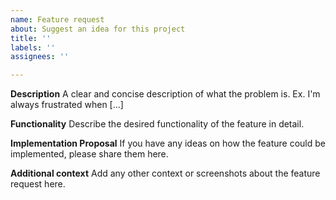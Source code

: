 ```yaml
---
name: Feature request
about: Suggest an idea for this project
title: ''
labels: ''
assignees: ''

---
```


**Description**
A clear and concise description of what the problem is. Ex. I'm always frustrated when [...]

**Functionality**
Describe the desired functionality of the feature in detail.

**Implementation Proposal**
If you have any ideas on how the feature could be implemented, please share them here.

**Additional context**
Add any other context or screenshots about the feature request here.
